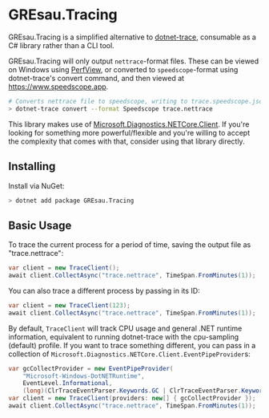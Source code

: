 # GREsau.Tracing
GREsau.Tracing is a simplified alternative to [dotnet-trace](https://github.com/dotnet/diagnostics/blob/master/documentation/dotnet-trace-instructions.md), consumable as a C# library rather than a CLI tool.

GREsau.Tracing will only output `nettrace`-format files. These can be viewed on Windows using [PerfView](https://github.com/microsoft/perfview), or converted to `speedscope`-format using dotnet-trace's convert command, and then viewed at https://www.speedscope.app.
```sh
# Converts nettrace file to speedscope, writing to trace.speedscope.json
> dotnet-trace convert --format Speedscope trace.nettrace
```

This library makes use of [Microsoft.Diagnostics.NETCore.Client](https://www.nuget.org/packages/Microsoft.Diagnostics.NETCore.Client). If you're looking for something more powerful/flexible and you're willing to accept the complexity that comes with that, consider using that library directly.

## Installing
Install via NuGet:
```sh
> dotnet add package GREsau.Tracing
```

## Basic Usage

To trace the current process for a period of time, saving the output file as "trace.nettrace":

```csharp
var client = new TraceClient();
await client.CollectAsync("trace.nettrace", TimeSpan.FromMinutes(1));
```

You can also trace a different process by passing in its ID:

```csharp
var client = new TraceClient(123);
await client.CollectAsync("trace.nettrace", TimeSpan.FromMinutes(1));
```

By default, `TraceClient` will track CPU usage and general .NET runtime information, equivalent to running dotnet-trace with the cpu-sampling (default) profile. If you want to trace something different, you can pass in a collection of `Microsoft.Diagnostics.NETCore.Client.EventPipeProvider`s:

```csharp
var gcCollectProvider = new EventPipeProvider(
    "Microsoft-Windows-DotNETRuntime",
    EventLevel.Informational,
    (long)(ClrTraceEventParser.Keywords.GC | ClrTraceEventParser.Keywords.Exception));
var client = new TraceClient(providers: new[] { gcCollectProvider });
await client.CollectAsync("trace.nettrace", TimeSpan.FromMinutes(1));
```
